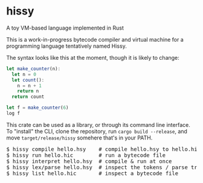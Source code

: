 # hissy
A toy VM-based language implemented in Rust

This is a work-in-progress bytecode compiler and virtual machine for a programming language tentatively named Hissy.

The syntax looks like this at the moment, though it is likely to change:
```js
let make_counter(n):
  let n = 0
  let count():
    n = n + 1
    return n
  return count

let f = make_counter(6)
log f
```

This crate can be used as a library, or through its command line interface. To "install" the CLI, clone the repository, run `cargo build --release`, and move `target/release/hissy` somehere that's in your PATH.

<pre>
$ hissy compile hello.hsy    # compile hello.hsy to hello.hic
$ hissy run hello.hic        # run a bytecode file
$ hissy interpret hello.hsy  # compile & run at once
$ hissy lex/parse hello.hsy  # inspect the tokens / parse tree generated from a file
$ hissy list hello.hic       # inspect a bytecode file
</pre>
